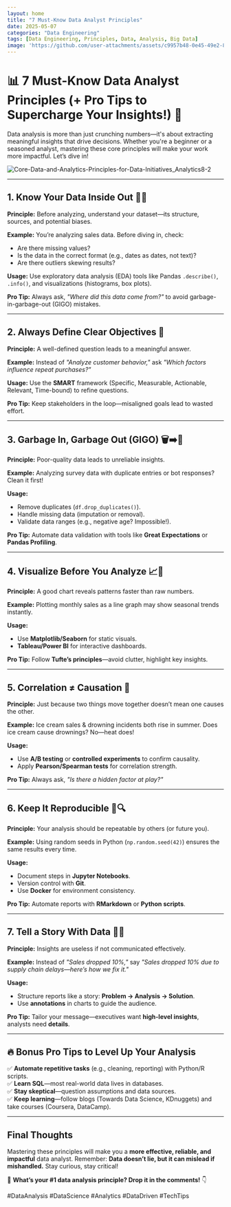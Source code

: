 ```yaml
---
layout: home
title: "7 Must-Know Data Analyst Principles"
date: 2025-05-07
categories: "Data Engineering"
tags: [Data Engineering, Principles, Data, Analysis, Big Data]
image: 'https://github.com/user-attachments/assets/c9957b48-0e45-49e2-8dd6-8fcff3c947a3'
---
```


# 📊 **7 Must-Know Data Analyst Principles (+ Pro Tips to Supercharge Your Insights!)** 🚀  

Data analysis is more than just crunching numbers—it's about extracting meaningful insights that drive decisions. Whether you're a beginner or a seasoned analyst, mastering these core principles will make your work more impactful. Let’s dive in!  

![Core-Data-and-Analytics-Principles-for-Data-Initiatives_Analytics8-2](https://github.com/user-attachments/assets/c9957b48-0e45-49e2-8dd6-8fcff3c947a3)

---

## **1. Know Your Data Inside Out 🕵️‍♂️**  
**Principle:** Before analyzing, understand your dataset—its structure, sources, and potential biases.  

**Example:** You’re analyzing sales data. Before diving in, check:  
- Are there missing values?  
- Is the data in the correct format (e.g., dates as dates, not text)?  
- Are there outliers skewing results?  

**Usage:** Use exploratory data analysis (EDA) tools like Pandas `.describe()`, `.info()`, and visualizations (histograms, box plots).  

**Pro Tip:** Always ask, *"Where did this data come from?"* to avoid garbage-in-garbage-out (GIGO) mistakes.  

---

## **2. Always Define Clear Objectives 🎯**  
**Principle:** A well-defined question leads to a meaningful answer.  

**Example:** Instead of *"Analyze customer behavior,"* ask *"Which factors influence repeat purchases?"*  

**Usage:** Use the **SMART** framework (Specific, Measurable, Actionable, Relevant, Time-bound) to refine questions.  

**Pro Tip:** Keep stakeholders in the loop—misaligned goals lead to wasted effort.  

---

## **3. Garbage In, Garbage Out (GIGO) 🗑️➡️🚮**  
**Principle:** Poor-quality data leads to unreliable insights.  

**Example:** Analyzing survey data with duplicate entries or bot responses? Clean it first!  

**Usage:**  
- Remove duplicates (`df.drop_duplicates()`).  
- Handle missing data (imputation or removal).  
- Validate data ranges (e.g., negative age? Impossible!).  

**Pro Tip:** Automate data validation with tools like **Great Expectations** or **Pandas Profiling**.  

---

## **4. Visualize Before You Analyze 📈👀**  
**Principle:** A good chart reveals patterns faster than raw numbers.  

**Example:** Plotting monthly sales as a line graph may show seasonal trends instantly.  

**Usage:**  
- Use **Matplotlib/Seaborn** for static visuals.  
- **Tableau/Power BI** for interactive dashboards.  

**Pro Tip:** Follow **Tufte’s principles**—avoid clutter, highlight key insights.  

---

## **5. Correlation ≠ Causation 🤯**  
**Principle:** Just because two things move together doesn’t mean one causes the other.  

**Example:** Ice cream sales & drowning incidents both rise in summer. Does ice cream cause drownings? No—heat does!  

**Usage:**  
- Use **A/B testing** or **controlled experiments** to confirm causality.  
- Apply **Pearson/Spearman tests** for correlation strength.  

**Pro Tip:** Always ask, *"Is there a hidden factor at play?"*  

---

## **6. Keep It Reproducible 🔄🔍**  
**Principle:** Your analysis should be repeatable by others (or future you).  

**Example:** Using random seeds in Python (`np.random.seed(42)`) ensures the same results every time.  

**Usage:**  
- Document steps in **Jupyter Notebooks**.  
- Version control with **Git**.  
- Use **Docker** for environment consistency.  

**Pro Tip:** Automate reports with **RMarkdown** or **Python scripts**.  

---

## **7. Tell a Story With Data 📖✨**  
**Principle:** Insights are useless if not communicated effectively.  

**Example:** Instead of *"Sales dropped 10%,"* say *"Sales dropped 10% due to supply chain delays—here’s how we fix it."*  

**Usage:**  
- Structure reports like a story: **Problem → Analysis → Solution**.  
- Use **annotations** in charts to guide the audience.  

**Pro Tip:** Tailor your message—executives want **high-level insights**, analysts need **details**.  

---

## **🔥 Bonus Pro Tips to Level Up Your Analysis**  
✅ **Automate repetitive tasks** (e.g., cleaning, reporting) with Python/R scripts.  
✅ **Learn SQL**—most real-world data lives in databases.  
✅ **Stay skeptical**—question assumptions and data sources.  
✅ **Keep learning**—follow blogs (Towards Data Science, KDnuggets) and take courses (Coursera, DataCamp).  

---

## **Final Thoughts**  
Mastering these principles will make you a **more effective, reliable, and impactful** data analyst. Remember: **Data doesn’t lie, but it can mislead if mishandled.** Stay curious, stay critical!  

💬 **What’s your #1 data analysis principle? Drop it in the comments!** 👇  

#DataAnalysis #DataScience #Analytics #DataDriven #TechTips
